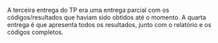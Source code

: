 A terceira entrega do TP era uma entrega parcial com os códigos/resultados que haviam sido obtidos até o momento. A quarta entrega é que apresenta todos os resultados, junto com o relatório e os códigos completos.